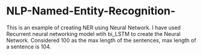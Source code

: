 # NLP-Named-Entity-Recognition-

This is an example of creating NER using Neural Network.
I have used Recurrent neural networking model wtih bi_LSTM to create the Neural Network.
Considered 100 as the max length of the sentences, max length of a sentence is 104.
